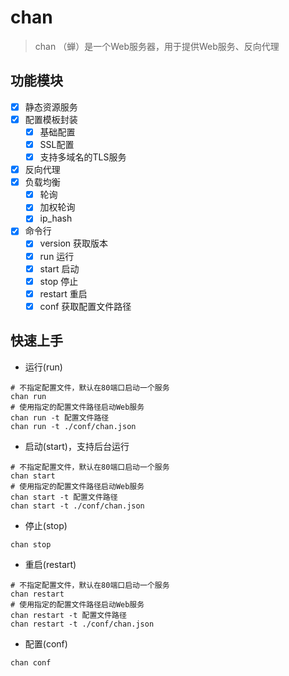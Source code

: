 # chan

> chan （蝉）是一个Web服务器，用于提供Web服务、反向代理

## 功能模块

+ [x] 静态资源服务
+ [x] 配置模板封装
    + [x] 基础配置
    + [x] SSL配置
    + [x] 支持多域名的TLS服务
+ [x] 反向代理
+ [x] 负载均衡
    + [x] 轮询
    + [x] 加权轮询
    + [x] ip_hash
+ [x] 命令行
    + [x] version 获取版本
    + [x] run 运行
    + [x] start 启动
    + [x] stop 停止
    + [x] restart 重启
    + [x] conf 获取配置文件路径

## 快速上手

+ 运行(run)

```shell
# 不指定配置文件，默认在80端口启动一个服务
chan run
# 使用指定的配置文件路径启动Web服务
chan run -t 配置文件路径
chan run -t ./conf/chan.json
```

+ 启动(start)，支持后台运行

```shell
# 不指定配置文件，默认在80端口启动一个服务
chan start
# 使用指定的配置文件路径启动Web服务
chan start -t 配置文件路径
chan start -t ./conf/chan.json
```

+ 停止(stop)

```shell
chan stop 
```

+ 重启(restart)

```shell
# 不指定配置文件，默认在80端口启动一个服务
chan restart 
# 使用指定的配置文件路径启动Web服务
chan restart -t 配置文件路径
chan restart -t ./conf/chan.json
```

+ 配置(conf)

```shell
chan conf 
```

